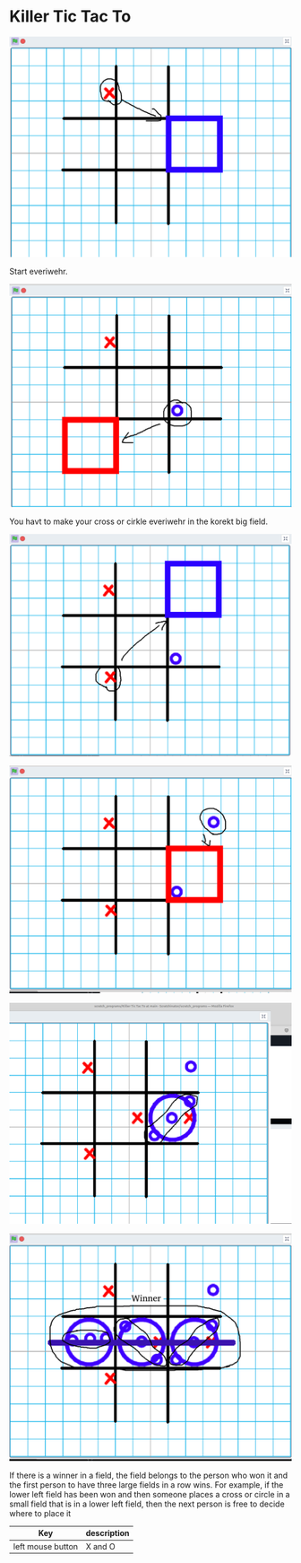 # Killer Tic Tac To




![](preview_1.png)

Start everiwehr.


![](preview_2.png)

You havt to make your cross or cirkle everiwehr in the korekt big field.


![](preview_3.png)

![](preview_4.png)

![](preview_5.png)

![](preview_6.png)

If there is a winner in a field, the field belongs to the person who won it and the first person to have three large fields in a row wins. For example, if the lower left field has been won and then someone places a cross or circle in a small field that is in a lower left field, then the next person is free to decide where to place it


| Key | description |
| --- | --- |
| left mouse button | X and O
